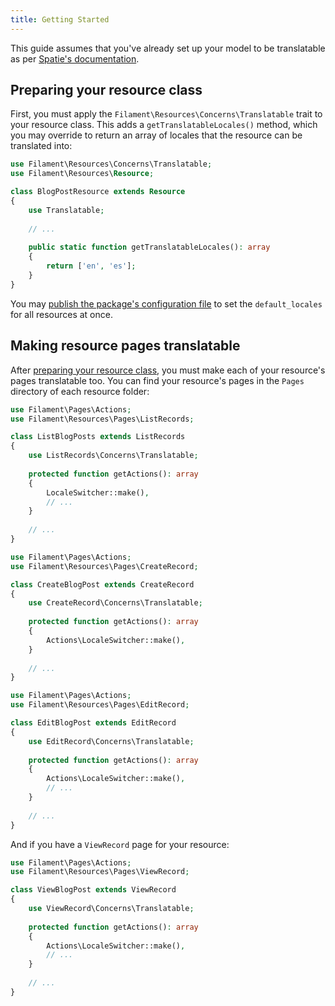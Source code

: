 ```yaml
---
title: Getting Started
---
```


This guide assumes that you've already set up your model to be translatable as per [Spatie's documentation](https://github.com/spatie/laravel-translatable#making-a-model-translatable).

## Preparing your resource class

First, you must apply the `Filament\Resources\Concerns\Translatable` trait to your resource class. This adds a `getTranslatableLocales()` method, which you may override to return an array of locales that the resource can be translated into:

```php
use Filament\Resources\Concerns\Translatable;
use Filament\Resources\Resource;

class BlogPostResource extends Resource
{
    use Translatable;
    
    // ...
    
    public static function getTranslatableLocales(): array
    {
        return ['en', 'es'];
    }
}
```

You may [publish the package's configuration file](installation#publishing-the-configuration) to set the `default_locales` for all resources at once.

## Making resource pages translatable

After [preparing your resource class](#preparing-your-resource-class), you must make each of your resource's pages translatable too. You can find your resource's pages in the `Pages` directory of each resource folder:

```php
use Filament\Pages\Actions;
use Filament\Resources\Pages\ListRecords;

class ListBlogPosts extends ListRecords
{
    use ListRecords\Concerns\Translatable;
    
    protected function getActions(): array
    {
        LocaleSwitcher::make(),
        // ...
    }
    
    // ...
}
```

```php
use Filament\Pages\Actions;
use Filament\Resources\Pages\CreateRecord;

class CreateBlogPost extends CreateRecord
{
    use CreateRecord\Concerns\Translatable;
    
    protected function getActions(): array
    {
        Actions\LocaleSwitcher::make(),
    }
    
    // ...
}
```

```php
use Filament\Pages\Actions;
use Filament\Resources\Pages\EditRecord;

class EditBlogPost extends EditRecord
{
    use EditRecord\Concerns\Translatable;
    
    protected function getActions(): array
    {
        Actions\LocaleSwitcher::make(),
        // ...
    }
    
    // ...
}
```

And if you have a `ViewRecord` page for your resource:

```php
use Filament\Pages\Actions;
use Filament\Resources\Pages\ViewRecord;

class ViewBlogPost extends ViewRecord
{
    use ViewRecord\Concerns\Translatable;
    
    protected function getActions(): array
    {
        Actions\LocaleSwitcher::make(),
        // ...
    }
    
    // ...
}
```
